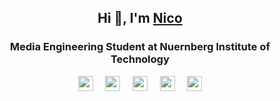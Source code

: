 <h2 align="center">Hi 👋, I'm <a href='https://nima94.vercel.app'>Nico</a></h2>
<h3 align="center">Media Engineering Student at Nuernberg Institute of Technology</h3>

<div align="center">
    <a href='#'><img width="24" height="24" src="https://api.iconify.design/logos:typescript-icon.svg?color=%23888888"></a>
    &nbsp;
    &nbsp;
    <a href='#'><img width="24" height="24" src="https://api.iconify.design/logos:gopher.svg"></a>
    &nbsp;
    &nbsp;
    <a href='#'><img width="24" height="24" src="https://api.iconify.design/logos:svelte-icon.svg?color=%23888888"></a>
    &nbsp;
    &nbsp;
    <a href='#'><img width="24" height="24" src="https://api.iconify.design/logos:supabase-icon.svg?color=%23888888"></a>
    &nbsp;
    &nbsp;
    <a href='#'><img width="24" height="24" src="https://api.iconify.design/logos:nodejs-icon.svg?color=%23888888"></a>
</div>




